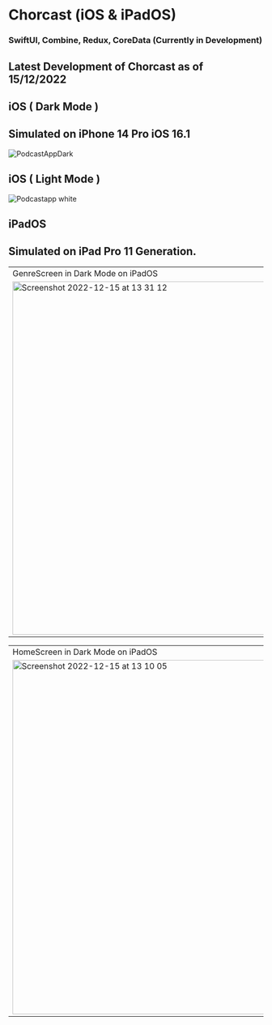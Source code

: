# Chorcast (iOS & iPadOS)
### SwiftUI, Combine, Redux, CoreData (Currently in Development)


## Latest Development of Chorcast as of 15/12/2022

## iOS ( Dark Mode )

## Simulated on iPhone 14 Pro iOS 16.1


![PodcastAppDark](https://user-images.githubusercontent.com/91268094/207863341-ca920154-6541-4655-8888-8d6048951f03.png)

## iOS ( Light Mode )

![Podcastapp white](https://user-images.githubusercontent.com/91268094/207865085-a402e080-0f98-44dd-a275-bc7cb496b676.png)


## iPadOS 

## Simulated on iPad Pro 11 Generation.

<table>
  <tr>
    <td>GenreScreen in Dark Mode on iPadOS</td>
    <td>GenreScreen in Light Mode on iPadOS</td>
  </tr>
  <tr>
    <td><img width="698" alt="Screenshot 2022-12-15 at 13 31 12" src="https://user-images.githubusercontent.com/91268094/207860333-ff658659-f50c-4f85-aabb-8622478c9986.png"></td>
    <td><img width="690" alt="Screenshot 2022-12-15 at 13 28 29" src="https://user-images.githubusercontent.com/91268094/207860354-5fdc520f-4a86-4fdc-b3bd-77ea59839215.png"></td>
  </tr>
 </table>
 
<table>
  <tr>
    <td>HomeScreen in Dark Mode on iPadOS</td>
    <td>HomeScreen in Light Mode on iPadOS</td>
  </tr>
  <tr>
    <td> <img width="700" alt="Screenshot 2022-12-15 at 13 10 05" src="https://user-images.githubusercontent.com/91268094/207856863-2ea46330-58e9-4801-bc33-93637e0bbe43.png"></td>
    <td><img width="700" alt="Screenshot 2022-12-15 at 13 12 17" src="https://user-images.githubusercontent.com/91268094/207856916-97e67d43-0e5f-4d17-87be-b1bb0c25d5d3.png"></td>
  </tr>
 </table>









